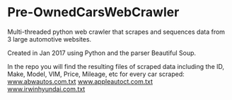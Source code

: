 # Pre-OwnedCarsWebCrawler
Multi-threaded python web crawler that scrapes and sequences data from 3 large automotive websites. 

Created in Jan 2017 using Python and the parser Beautiful Soup.

In the repo you will find the resulting files of scraped data including the ID, Make, Model, VIM, Price, Mileage, etc for every car scraped:
www.abwautos.com.txt
www.appleautoct.com.txt
www.irwinhyundai.com.txt
